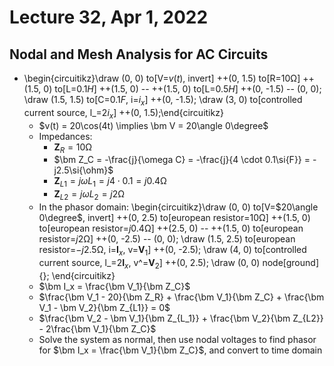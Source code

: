 # Lecture 32, Apr 1, 2022

## Nodal and Mesh Analysis for AC Circuits

* \begin{circuitikz}\draw (0, 0) to[V=$v(t)$, invert] ++(0, 1.5) to[R=$10\si{\ohm}$] ++(1.5, 0) to[L=$0.1\si{H}$] ++(1.5, 0) -- ++(1.5, 0) to[L=$0.5\si{H}$] ++(0, -1.5) -- (0, 0); \draw (1.5, 1.5) to[C=$0.1\si{F}$, i=$i_x$] ++(0, -1.5); \draw (3, 0) to[controlled current source, l_=$2i_x$] ++(0, 1.5);\end{circuitikz}
	* $v(t) = 20\cos(4t) \implies \bm V = 20\angle 0\degree$
	* Impedances:
		* $\bm Z_R = 10\si{\ohm}$
		* $\bm Z_C = -\frac{j}{\omega C} = -\frac{j}{4 \cdot 0.1\si{F}} = -j2.5\si{\ohm}$
		* $\bm Z_{L1} = j\omega L_1 = j4 \cdot 0.1 = j0.4\si\ohm$
		* $\bm Z_{L2} = j\omega L_2 = j2\si\ohm$
	* In the phasor domain: \begin{circuitikz}\draw (0, 0) to[V=$20\angle 0\degree$, invert] ++(0, 2.5) to[european resistor=$10\si{\ohm}$] ++(1.5, 0) to[european resistor=$j0.4\si{\ohm}$] ++(2.5, 0) -- ++(1.5, 0) to[european resistor=$j2\si{\ohm}$] ++(0, -2.5) -- (0, 0); \draw (1.5, 2.5) to[european resistor=$-j2.5\si{\ohm}$, i=$\bm I_x$, v=$\bm V_1$] ++(0, -2.5); \draw (4, 0) to[controlled current source, l_=$2\bm I_x$, v^=$\bm V_2$] ++(0, 2.5); \draw (0, 0) node[ground]{}; \end{circuitikz}
	* $\bm I_x = \frac{\bm V_1}{\bm Z_C}$
	* $\frac{\bm V_1 - 20}{\bm Z_R} + \frac{\bm V_1}{\bm Z_C} + \frac{\bm V_1 - \bm V_2}{\bm Z_{L1}} = 0$
	* $\frac{\bm V_2 - \bm V_1}{\bm Z_{L_1}} + \frac{\bm V_2}{\bm Z_{L2}} - 2\frac{\bm V_1}{\bm Z_C}$
	* Solve the system as normal, then use nodal voltages to find phasor for $\bm I_x = \frac{\bm V_1}{\bm Z_C}$, and convert to time domain

